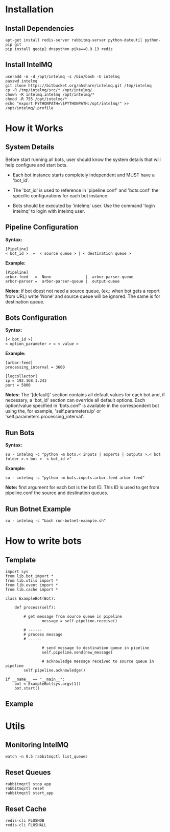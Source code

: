 # Installation

## Install Dependencies
```
apt-get install redis-server rabbitmq-server python-dateutil python-pip git
pip install geoip2 dnspython pika==0.9.13 redis
```

## Install IntelMQ

```
useradd -m -d /opt/intelmq -s /bin/bash -U intelmq
passwd intelmq
git clone https://bitbucket.org/ahshare/intelmq.git /tmp/intelmq
cp -R /tmp/intelmq/src/* /opt/intelmq/
chown -R intelmq.intelmq /opt/intelmq/*
chmod -R 755 /opt/intelmq/*
echo "export PYTHONPATH=\$PYTHONPATH:/opt/intelmq/" >> /opt/intelmq/.profile
```

# How it Works

## System Details
Before start running all bots, user should know the system details that will help configure and start bots.

* Each bot instance starts completely independent and MUST have a 'bot_id'.

* The 'bot_id' is used to reference in 'pipeline.conf' and 'bots.conf' the specific configurations for each bot instance.

* Bots should be executed by 'intelmq' user. Use the command 'login intelmq' to login with intelmq user.


## Pipeline Configuration

**Syntax:**

```
[Pipeline]
< bot_id >  =  < source queue > | < destination queue >
```

**Example:**

```
[Pipeline]
arbor-feed   =  None               |  arbor-parser-queue
arbor-parser =  arbor-parser-queue |  output-queue
```

**Notes:** if bot doest not need a source queue, (ex.: when bot gets a report from URL) write 'None' and source queue will be ignored. The same is for destination queue.

## Bots Configuration

**Syntax:**

```
[< bot_id >]
< option_parameter > = < value >
```

**Example:**

```
[arbor-feed]
processing_interval = 3600

[logcollector]
ip = 192.168.1.243
port = 5000
```

**Notes:** The '[default]' section contains all default values for each bot and, if necessary, a 'bot_id' section can override all default options. Each option/value specified in 'bots.conf' is available in the correspondent bot using the, for example, 'self.parameters.ip' or 'self.parameters.processing_interval'.


## Run Bots

**Syntax:**

```
su - intelmq -c "python -m bots.< inputs | experts | outputs >.< bot folder >.< bot >  < bot_id >"
```

**Example:**

```
su - intelmq -c "python -m bots.inputs.arbor.feed arbor-feed"
```

**Note:** first argument for each bot is the bot ID. This ID is used to get from pipeline.conf the source and destination queues.


## Run Botnet Example

```
su - intelmq -c "bash run-botnet-example.sh"
```

# How to write bots

<description>


## Template

```
import sys
from lib.bot import *
from lib.utils import *
from lib.event import *
from lib.cache import *

class ExampleBot(Bot):

    def process(self):
        
        # get message from source queue in pipeline
                message = self.pipeline.receive()

        # ------
        # process message
        # ------
                
                # send message to destination queue in pipeline
                self.pipeline.send(new_message)

                # acknowledge message received to source queue in pipeline
        self.pipeline.acknowledge()

if __name__ == "__main__":
    bot = ExampleBot(sys.argv[1])
    bot.start()
```

## Example

<description>


# Utils

## Monitoring IntelMQ

```
watch -n 0.5 rabbitmqctl list_queues
```

## Reset Queues

```
rabbitmqctl stop_app
rabbitmqctl reset
rabbitmqctl start_app
```

## Reset Cache
```
redis-cli FLUSHDB
redis-cli FLUSHALL
```